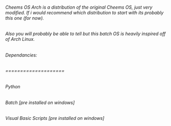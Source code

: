 ###### Cheems OS Arch is a distribution of the original Cheems OS, just very modified. If i would recommend which distribution to start with its probably this one (for now).
###### Also you will probably be able to tell but this batch OS is heavily inspired off of Arch Linux.

###### Dependancies:
###### ====================

###### Python
###### Batch [pre installed on windows]
###### Visual Basic Scripts [pre installed on windows]
